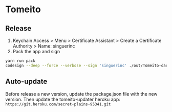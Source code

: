 # Tomeito

## Release

1. Keychain Access > Menu > Certificate Assistant > Create a Certificate Authority > Name: singuerinc
2. Pack the app and sign

```bash
yarn run pack
codesign --deep --force --verbose --sign 'singuerinc' ./out/Tomeito-darwin-x64/Tomeito.app
```

## Auto-update

Before release a new version, update the package.json file with the new version. Then update the tomeito-updater heroku app: `https://git.heroku.com/secret-plains-95341.git`
